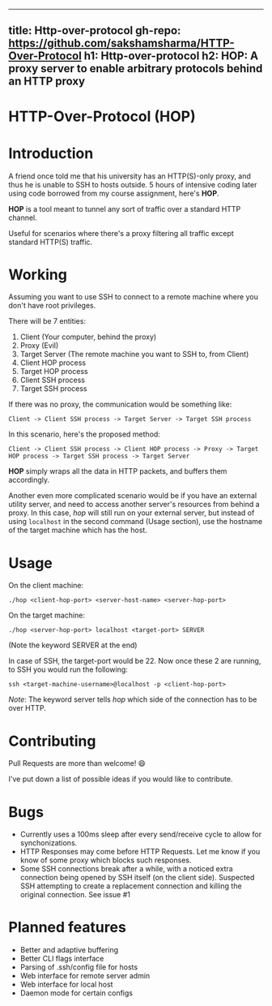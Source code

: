 ------
title: Http-over-protocol
gh-repo: https://github.com/sakshamsharma/HTTP-Over-Protocol
h1: Http-over-protocol
h2: HOP: A proxy server to enable arbitrary protocols behind an HTTP proxy
------

HTTP-Over-Protocol (HOP)
========================

# Introduction
A friend once told me that his university has an HTTP(S)-only proxy, and thus he is unable to SSH to hosts outside. 5 hours of intensive coding later using code borrowed from my course assignment, here's **HOP**.

**HOP** is a tool meant to tunnel any sort of traffic over a standard HTTP channel.

Useful for scenarios where there's a proxy filtering all traffic except standard HTTP(S) traffic.

# Working
Assuming you want to use SSH to connect to a remote machine where you don't have root privileges.

There will be 7 entities:

1. Client (Your computer, behind the proxy)
2. Proxy (Evil)
3. Target Server (The remote machine you want to SSH to, from Client)
4. Client HOP process
5. Target HOP process
6. Client SSH process
7. Target SSH process

If there was no proxy, the communication would be something like:
```
Client -> Client SSH process -> Target Server -> Target SSH process
```

In this scenario, here's the proposed method:
```
Client -> Client SSH process -> Client HOP process -> Proxy -> Target HOP process -> Target SSH process -> Target Server
```

**HOP** simply wraps all the data in HTTP packets, and buffers them accordingly.

Another even more complicated scenario would be if you have an external utility server, and need to access another server's
resources from behind a proxy. In this case, *hop* will still run on your external server, but instead of using `localhost`
in the second command (Usage section), use the hostname of the target machine which has the host.

# Usage
On the client machine:
```
./hop <client-hop-port> <server-host-name> <server-hop-port>
```

On the target machine:
```
./hop <server-hop-port> localhost <target-port> SERVER
```
(Note the keyword SERVER at the end)

In case of SSH, the target-port would be 22.
Now once these 2 are running, to SSH you would run the following:

```
ssh <target-machine-username>@localhost -p <client-hop-port>
```

*Note*: The keyword server tells *hop* which side of the connection has to be over HTTP.

# Contributing
Pull Requests are more than welcome! :smile:

I've put down a list of possible ideas if you would like to contribute.

# Bugs
* Currently uses a 100ms sleep after every send/receive cycle to allow for synchonizations.
* HTTP Responses may come before HTTP Requests. Let me know if you know of some proxy which blocks such responses.
* Some SSH connections break after a while, with a noticed extra connection being opened by SSH itself (on the client side). Suspected SSH attempting to create a replacement connection and killing the original connection. See issue #1

# Planned features
* Better and adaptive buffering
* Better CLI flags interface
* Parsing of .ssh/config file for hosts
* Web interface for remote server admin
* Web interface for local host
* Daemon mode for certain configs
